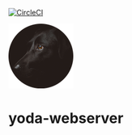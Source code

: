 [![CircleCI](https://circleci.com/gh/tamasmajor/yoda-webserver.svg?style=svg&circle-token=4f32f66147de14567a9ede2d969a9e14ff4a1451)](https://circleci.com/gh/tamasmajor/yoda-webserver)
  
  
![Logo](/yoda_logo.png)
# yoda-webserver
